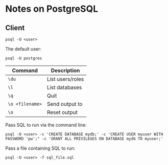 # Notes on PostgreSQL

## Client

```shell
psql -U <user>
```

The default user:
```shell
psql -U postgres
```

| Command | Description |
| --------| ------ |
| `\du`   | List users/roles |
| `\l`    | List databases |
| `\q`    | Quit |
| `\o <filename>` | Send output to <filename> |
| `\o`    | Reset output |

Pass SQL to run via the command line:
```shell
psql -U <user> -c 'CREATE DATABASE mydb;' -c 'CREATE USER myuser WITH PASSWORD 'pw';" -c 'GRANT ALL PRIVILEGES ON DATABASE mydb TO myuser;'
```

Pass a file containing SQL to run:
```shell
psql -U <user> -f sql_file.sql
```

